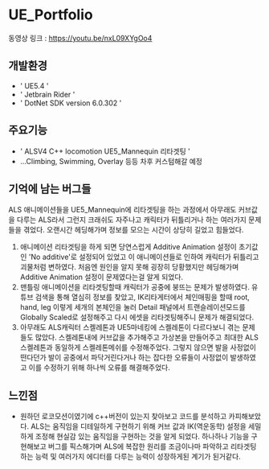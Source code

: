 # UE_Portfolio
동영상 링크 : https://youtu.be/nxL09XYgOo4

## 개발환경
- ' UE5.4 '
- ' Jetbrain Rider '
- ' DotNet SDK version 6.0.302 '

## 주요기능
- ' ALSV4 C++ locomotion UE5_Mannequin 리타겟팅 '
- ...Climbing, Swimming, Overlay 등등 차후 커스텀해갈 예정

## 기억에 남는 버그들

ALS 애니메이션들을 UE5_Mannequin에 리타겟팅을 하는 과정에서 아무래도 커브값을 다루는 ALS라서 그런지 크래쉬도 자주나고 캐릭터가 뒤틀리거나 하는 여러가지 문제들을 겪었다. 오랜시간 헤딩해가며 정보를 모으는 시간이 상당히 길었고 힘들었다.

1. 애니메이션 리타겟팅을 하게 되면 당연스럽게 Additive Animation 설정이 초기값인 'No additive'로 설정되어 있었고 이 애니메이션들로 인하여 캐릭터가 뒤틀리고 괴물처럼 변하였다.
   처음엔 원인을 알지 못해 굉장히 당황했지만 헤딩해가며 Additive Animation 설정이 문제였다는걸 알게 되었다.
2. 맨틀링 애니메이션을 리타겟팅할때 캐릭터가 공중에 붕뜨는 문제가 발생하였다. 유튜브 검색을 통해 열심히 정보를 찾았고,
   IK리타게터에서 체인매핑을 할때 root, hand, leg 이렇게 세개의 본체인을 눌러 Detail 패널에서 트랜슬레이션모드를 Globally Scaled로 설정해주고 다시 에셋을 리타겟팅해주니 문제가 해결되었다.
3. 아무래도 ALS캐릭터 스켈레톤과 UE5마네킹에 스켈레톤이 다르다보니 겪는 문제들도 많았다. 스켈레톤내에 커브값을 추가해주고 가상본을 만들어주고 최대한 ALS 스켈레톤과 동일하게 스켈레톤메쉬를 수정해주었다.
   그렇지 않으면 발을 사정없이 떤다던가 발이 공중에서 파닥거린다거나 하는 잡다한 오류들이 사정없이 발생하였고 이를 수정하기 위해 하나씩 오류를 해결해주었다.

## 느낀점

- 원하던 로코모션이였기에 c++버전이 있는지 찾아보고 코드를 분석하고 카피해보았다. ALS는 움직임을 디테일하게 구현하기 위해 커브 값과 IK(역운동학) 설정을 세밀하게 조정해 현실감 있는 움직임을 구현하는 것을 알게 되었다.
  하나하나 기능을 구현해보고 버그를 픽스해가며 ALS에 복잡한 원리를 조금이나마 파악하고 리타겟팅하는 능력 및 여러가지 에디터를 다루는 능력이 성장하게된 계기가 된거같다.
